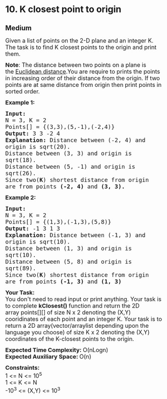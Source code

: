 # 10. K closest point to origin
## Medium 
<div class="problem-statement">
                <p></p><p><span style="font-size:18px">Given a list of points on the 2-D plane and an integer K. The task is to find K closest points to the origin and print them.</span></p>

<p><span style="font-size:18px"><strong>Note</strong>: The distance between two points on a plane is the&nbsp;<a href="https://en.wikipedia.org/wiki/Euclidean_distance" rel="nofollow" target="_blank">Euclidean distance</a>.You are require to prints the points in increasing order of their distance from the origin. If two points are at same distance from origin&nbsp;then print points in sorted order.</span></p>

<p><span style="font-size:18px"><strong>Example 1:</strong></span></p>

<pre><span style="font-size:18px"><strong>Input:
</strong>N = 3, K = 2
Points[] = {(3,3),(5,-1),(-2,4)}
<strong>Output: </strong>3 3 -2 4<strong>
Explanation: </strong>Distance between (-2, 4) and
origin is sqrt(20).
Distance between (3, 3) and origin is
sqrt(18).
Distance between (5, -1) and origin is
sqrt(26).
Since two(<strong>K</strong>) shortest distance from origin
are from points <strong>(-2, 4)&nbsp;</strong>and <strong>(3, 3).</strong></span>
</pre>

<p><span style="font-size:18px"><strong>Example 2:</strong></span></p>

<pre><span style="font-size:18px"><strong>Input:
</strong>N = 3, K = 2
Points[] = {(1,3),(-1,3),(5,8)}
<strong>Output: </strong>-1 3 1 3<strong>
Explanation: </strong>Distance between (-1, 3) and
origin is sqrt(10).
Distance between (1, 3) and origin is
sqrt(10).
Distance between (5, 8) and origin is
sqrt(89).
Since two(<strong>K</strong>) shortest distance from origin
are from points <strong>(-1, 3)&nbsp;</strong>and <strong>(1, 3)&nbsp;</strong></span></pre>

<p><span style="font-size:18px"><strong>Your Task:</strong><br>
You don't need to read input or print anything.&nbsp;Your task is to complete&nbsp;<strong>kClosest()</strong>&nbsp;function and return the 2D array&nbsp;points[][] of size N x 2 denoting the (X,Y) cooridinates of each point and an integer K. Your task is to return a 2D array(vector/arraylist depending upon the language you choose)&nbsp;of size K x 2 denoting the (X,Y) coordinates of the K-closest points to the origin.&nbsp;</span></p>

<p><span style="font-size:18px"><strong>Expected Time Complexity:&nbsp;</strong>O(nLogn)<br>
<strong>Expected Auxiliary Space:&nbsp;</strong>O(n)&nbsp;</span></p>

<p><span style="font-size:18px"><strong>Constraints:&nbsp;</strong><br>
1 &lt;= N&nbsp;&lt;= 10<sup>5</sup><br>
1 &lt;= K&nbsp;&lt;= N<br>
-10<sup>3</sup></span><span style="font-size:18px">&nbsp;&lt;= (X,Y) &lt;= 10<sup>3</sup></span></p>
 <p></p>
            </div>